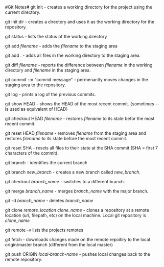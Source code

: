 #Git Notes#
git init - creates a working directory for the project using the current directory.

git init dir - creates a directory and uses it as the working directory for the repository.

git status - lists the status of the working directory

git add *filename* - adds the *filename* to the staging area

git add . - adds all files in the working directory to the staging area.

git diff *filename* - reports the difference between *filename* in the working directory and *filename* in the staging area.

git commit -m "commit message" - permenantly moves changes in the staging area to the repository.

git log - prints a log of the previous commits.

git show HEAD - shows the HEAD of the most recent commit. {sometimes -- is used as equivalent of HEAD}

git checkout HEAD *filename* - restores *filename* to its state befor the most recent commit.

git reset HEAD *filename* - removes *flename* from the staging area and restores *filename* to its state before the most recent commit.

git reset SHA - resets all files to their state at the SHA commit (SHA = first 7 characters of the commit).

git branch - identifies the current branch

git branch *new_branch* - creates a new branch called *new_branch*.

git checkout *branch_name* - switches to a different branch.

git merge *branch_name* - merges *branch_name* with the major branch.

git -d *branch_name* - deletes *branch_name*

git clone *remote_location* *clone_name* - clones a repository at a remote location (url, filepath, etc) on the local machine. Local git repository is *clone_name*

git remote -v lists the projects remotes

git fetch - downloads changes made on the remote repoitiry to the local origin/master branch (different from the local master)

git push ORIGIN *local-branch-name* - pushes local changes back to the remote repository.
